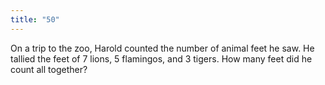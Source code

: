 ```yaml
---
title: "50"
---
```

On a trip to the zoo, Harold counted the number of animal feet he saw. He tallied the feet of 7 lions, 5 flamingos, and 3 tigers. How many feet did he count all together?

